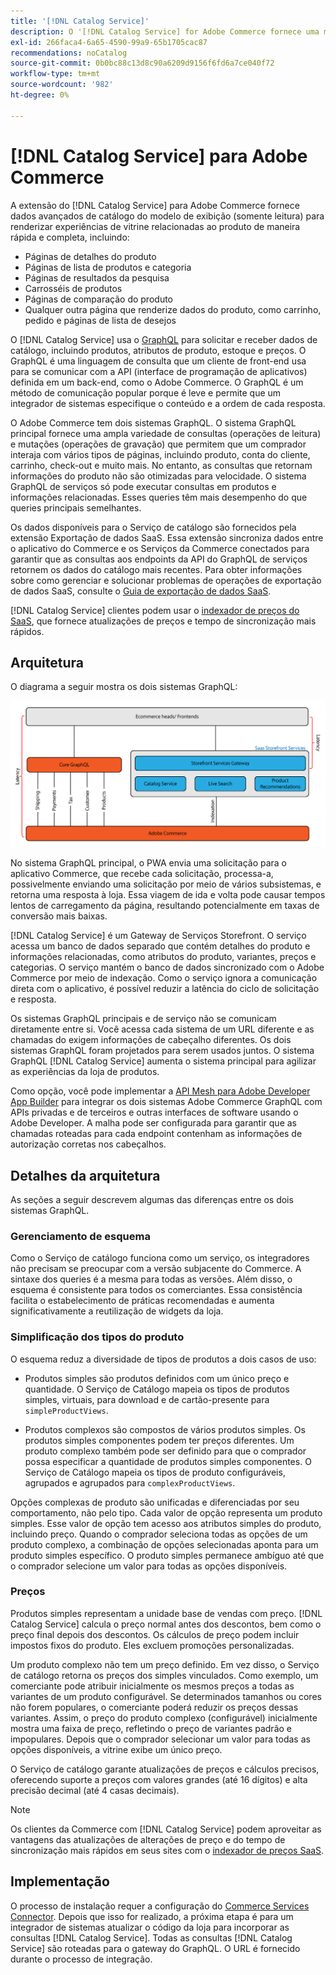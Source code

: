 ```yaml
---
title: '[!DNL Catalog Service]'
description: O '[!DNL Catalog Service] for Adobe Commerce fornece uma maneira de recuperar o conteúdo das Páginas de Exibição do Produto e das Páginas de Lista do Produto com muito mais rapidez do que as consultas nativas do Adobe Commerce GraphQL.'
exl-id: 266faca4-6a65-4590-99a9-65b1705cac87
recommendations: noCatalog
source-git-commit: 0b0bc88c13d8c90a6209d9156f6fd6a7ce040f72
workflow-type: tm+mt
source-wordcount: '982'
ht-degree: 0%

---
```


# [!DNL Catalog Service] para Adobe Commerce

A extensão do [!DNL Catalog Service] para Adobe Commerce fornece dados avançados de catálogo do modelo de exibição (somente leitura) para renderizar experiências de vitrine relacionadas ao produto de maneira rápida e completa, incluindo:

* Páginas de detalhes do produto
* Páginas de lista de produtos e categoria
* Páginas de resultados da pesquisa
* Carrosséis de produtos
* Páginas de comparação do produto
* Qualquer outra página que renderize dados do produto, como carrinho, pedido e páginas de lista de desejos

O [!DNL Catalog Service] usa o [GraphQL](https://graphql.org/) para solicitar e receber dados de catálogo, incluindo produtos, atributos de produto, estoque e preços. O GraphQL é uma linguagem de consulta que um cliente de front-end usa para se comunicar com a API (interface de programação de aplicativos) definida em um back-end, como o Adobe Commerce. O GraphQL é um método de comunicação popular porque é leve e permite que um integrador de sistemas especifique o conteúdo e a ordem de cada resposta.

O Adobe Commerce tem dois sistemas GraphQL. O sistema GraphQL principal fornece uma ampla variedade de consultas (operações de leitura) e mutações (operações de gravação) que permitem que um comprador interaja com vários tipos de páginas, incluindo produto, conta do cliente, carrinho, check-out e muito mais. No entanto, as consultas que retornam informações do produto não são otimizadas para velocidade. O sistema GraphQL de serviços só pode executar consultas em produtos e informações relacionadas. Esses queries têm mais desempenho do que queries principais semelhantes.

Os dados disponíveis para o Serviço de catálogo são fornecidos pela extensão Exportação de dados SaaS. Essa extensão sincroniza dados entre o aplicativo do Commerce e os Serviços da Commerce conectados para garantir que as consultas aos endpoints da API do GraphQL de serviços retornem os dados do catálogo mais recentes. Para obter informações sobre como gerenciar e solucionar problemas de operações de exportação de dados SaaS, consulte o [Guia de exportação de dados SaaS](../data-export/overview.md).

[!DNL Catalog Service] clientes podem usar o [indexador de preços do SaaS](../price-index/price-indexing.md), que fornece atualizações de preços e tempo de sincronização mais rápidos.

## Arquitetura

O diagrama a seguir mostra os dois sistemas GraphQL:

![Diagrama de arquitetura do catálogo](assets/catalog-service-architecture.png)

No sistema GraphQL principal, o PWA envia uma solicitação para o aplicativo Commerce, que recebe cada solicitação, processa-a, possivelmente enviando uma solicitação por meio de vários subsistemas, e retorna uma resposta à loja. Essa viagem de ida e volta pode causar tempos lentos de carregamento da página, resultando potencialmente em taxas de conversão mais baixas.

[!DNL Catalog Service] é um Gateway de Serviços Storefront. O serviço acessa um banco de dados separado que contém detalhes do produto e informações relacionadas, como atributos do produto, variantes, preços e categorias. O serviço mantém o banco de dados sincronizado com o Adobe Commerce por meio de indexação.
Como o serviço ignora a comunicação direta com o aplicativo, é possível reduzir a latência do ciclo de solicitação e resposta.

Os sistemas GraphQL principais e de serviço não se comunicam diretamente entre si. Você acessa cada sistema de um URL diferente e as chamadas do exigem informações de cabeçalho diferentes. Os dois sistemas GraphQL foram projetados para serem usados juntos. O sistema GraphQL [!DNL Catalog Service] aumenta o sistema principal para agilizar as experiências da loja de produtos.

Como opção, você pode implementar a [API Mesh para Adobe Developer App Builder](https://developer.adobe.com/graphql-mesh-gateway/) para integrar os dois sistemas Adobe Commerce GraphQL com APIs privadas e de terceiros e outras interfaces de software usando o Adobe Developer. A malha pode ser configurada para garantir que as chamadas roteadas para cada endpoint contenham as informações de autorização corretas nos cabeçalhos.

## Detalhes da arquitetura

As seções a seguir descrevem algumas das diferenças entre os dois sistemas GraphQL.

### Gerenciamento de esquema

Como o Serviço de catálogo funciona como um serviço, os integradores não precisam se preocupar com a versão subjacente do Commerce. A sintaxe dos queries é a mesma para todas as versões. Além disso, o esquema é consistente para todos os comerciantes. Essa consistência facilita o estabelecimento de práticas recomendadas e aumenta significativamente a reutilização de widgets da loja.

### Simplificação dos tipos do produto

O esquema reduz a diversidade de tipos de produtos a dois casos de uso:

* Produtos simples são produtos definidos com um único preço e quantidade. O Serviço de Catálogo mapeia os tipos de produtos simples, virtuais, para download e de cartão-presente para `simpleProductViews`.

* Produtos complexos são compostos de vários produtos simples. Os produtos simples componentes podem ter preços diferentes. Um produto complexo também pode ser definido para que o comprador possa especificar a quantidade de produtos simples componentes. O Serviço de Catálogo mapeia os tipos de produto configuráveis, agrupados e agrupados para `complexProductViews`.

Opções complexas de produto são unificadas e diferenciadas por seu comportamento, não pelo tipo. Cada valor de opção representa um produto simples. Esse valor de opção tem acesso aos atributos simples do produto, incluindo preço. Quando o comprador seleciona todas as opções de um produto complexo, a combinação de opções selecionadas aponta para um produto simples específico. O produto simples permanece ambíguo até que o comprador selecione um valor para todas as opções disponíveis.

### Preços

Produtos simples representam a unidade base de vendas com preço. [!DNL Catalog Service] calcula o preço normal antes dos descontos, bem como o preço final depois dos descontos. Os cálculos de preço podem incluir impostos fixos do produto. Eles excluem promoções personalizadas.

Um produto complexo não tem um preço definido. Em vez disso, o Serviço de catálogo retorna os preços dos simples vinculados. Como exemplo, um comerciante pode atribuir inicialmente os mesmos preços a todas as variantes de um produto configurável. Se determinados tamanhos ou cores não forem populares, o comerciante poderá reduzir os preços dessas variantes. Assim, o preço do produto complexo (configurável) inicialmente mostra uma faixa de preço, refletindo o preço de variantes padrão e impopulares. Depois que o comprador selecionar um valor para todas as opções disponíveis, a vitrine exibe um único preço.

O Serviço de catálogo garante atualizações de preços e cálculos precisos, oferecendo suporte a preços com valores grandes (até 16 dígitos) e alta precisão decimal (até 4 casas decimais).

>[!NOTE]
>
> Os clientes da Commerce com [!DNL Catalog Service] podem aproveitar as vantagens das atualizações de alterações de preço e do tempo de sincronização mais rápidos em seus sites com o [indexador de preços SaaS](../price-index/price-indexing.md).

## Implementação

O processo de instalação requer a configuração do [Commerce Services Connector](../landing/saas.md). Depois que isso for realizado, a próxima etapa é para um integrador de sistemas atualizar o código da loja para incorporar as consultas [!DNL Catalog Service]. Todas as consultas [!DNL Catalog Service] são roteadas para o gateway do GraphQL. O URL é fornecido durante o processo de integração.
